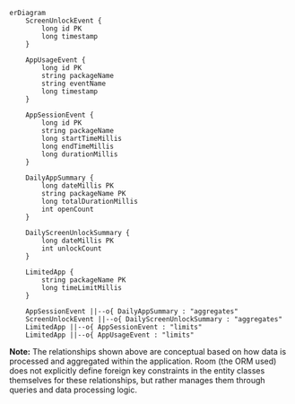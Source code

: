 ```mermaid
erDiagram
    ScreenUnlockEvent {
        long id PK
        long timestamp
    }

    AppUsageEvent {
        long id PK
        string packageName
        string eventName
        long timestamp
    }

    AppSessionEvent {
        long id PK
        string packageName
        long startTimeMillis
        long endTimeMillis
        long durationMillis
    }

    DailyAppSummary {
        long dateMillis PK
        string packageName PK
        long totalDurationMillis
        int openCount
    }

    DailyScreenUnlockSummary {
        long dateMillis PK
        int unlockCount
    }

    LimitedApp {
        string packageName PK
        long timeLimitMillis
    }

    AppSessionEvent ||--o{ DailyAppSummary : "aggregates"
    ScreenUnlockEvent ||--o{ DailyScreenUnlockSummary : "aggregates"
    LimitedApp ||--o{ AppSessionEvent : "limits"
    LimitedApp ||--o{ AppUsageEvent : "limits"
```

**Note:** The relationships shown above are conceptual based on how data is processed and aggregated within the application. Room (the ORM used) does not explicitly define foreign key constraints in the entity classes themselves for these relationships, but rather manages them through queries and data processing logic.